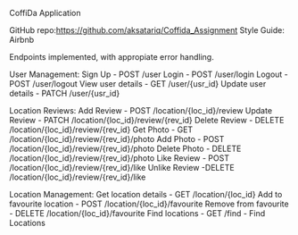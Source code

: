 CoffiDa Application

GitHub repo:https://github.com/aksatariq/Coffida_Assignment 
Style Guide: Airbnb


Endpoints implemented, with appropiate error handling.

User Management:
Sign Up - POST /user
Login - POST /user/login
Logout - POST /user/logout
View user details - GET /user/{usr_id}
Update user details - PATCH /user/{usr_id}

Location Reviews:
Add Review - POST /location/{loc_id}/review 
Update Review - PATCH /location/{loc_id}/review/{rev_id}
Delete Review - DELETE /location/{loc_id}/review/{rev_id}
Get Photo - GET /location/{loc_id}/review/{rev_id}/photo 
Add Photo - POST /location/{loc_id}/review/{rev_id}/photo
Delete Photo - DELETE /location/{loc_id}/review/{rev_id}/photo
Like Review - POST /location/{loc_id}/review/{rev_id}/like 
Unlike Review -DELETE /location/{loc_id}/review/{rev_id}/like

Location Management:
Get location details - GET /location/{loc_id} 
Add to favourite location - POST /location/{loc_id}/favourite
Remove from favourite - DELETE /location/{loc_id}/favourite
Find locations - GET /find - Find Locations
